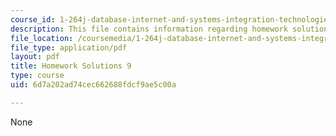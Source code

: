 ```yaml
---
course_id: 1-264j-database-internet-and-systems-integration-technologies-fall-2013
description: This file contains information regarding homework solutions 9.
file_location: /coursemedia/1-264j-database-internet-and-systems-integration-technologies-fall-2013/6d7a202ad74cec662688fdcf9ae5c00a_MIT1_264JF13_HW9_sol.pdf
file_type: application/pdf
layout: pdf
title: Homework Solutions 9
type: course
uid: 6d7a202ad74cec662688fdcf9ae5c00a

---
```

None